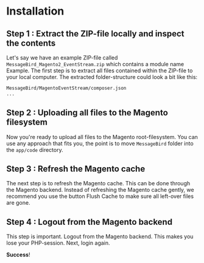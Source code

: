 # Installation

## Step 1 : Extract the ZIP-file locally and inspect the contents

Let's say we have an example ZIP-file called `MessageBird_Magento2_EventStream.zip` which contains a module name Example. The first
step is to extract all files contained within the ZIP-file to your local computer. The extracted folder-structure could
look a bit like this:

```txt
MessageBird/MagentoEventStream/composer.json
...
```

## Step 2 : Uploading all files to the Magento filesystem

Now you're ready to upload all files to the Magento root-filesystem. You can use any approach that fits you, the point
is to move `MessageBird` folder into the `app/code` directory.

## Step 3 : Refresh the Magento cache

The next step is to refresh the Magento cache. This can be done through the Magento backend. Instead of refreshing the
Magento cache gently, we recommend you use the button Flush Cache to make sure all left-over files are gone.

## Step 4 : Logout from the Magento backend

This step is important. Logout from the Magento backend. This makes you lose your PHP-session. Next, login again.

**Success**!

